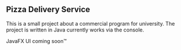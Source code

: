## Pizza Delivery Service
This is a small project about a commercial program for university.
The project is written in Java currently works via the console.

JavaFX UI coming soon™